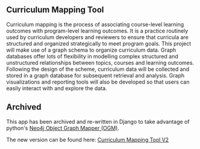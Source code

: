 ## Curriculum Mapping Tool

Curriculum mapping is the process of associating course-level learning outcomes with program-level learning outcomes. It is a practice routinely used by curriculum developers and reviewers to ensure that curricula are structured and organized strategically to meet program goals. This project will make use of a graph schema to organize curriculum data. Graph databases offer lots of flexibility in modelling complex structured and unstructured relationships between topics, courses and learning outcomes. Following the design of the scheme, curriculum data will be collected and stored in a graph database for subsequent retrieval and analysis. Graph visualizations and reporting tools will also be developed so that users can easily interact with and explore the data. 

## Archived

This app has been archived and re-written in Django to take advantage of python's [Neo4j Object Graph Mapper (OGM)](https://neomodel.readthedocs.io/en/latest/index.html#).

The new version can be found here: [Curriculum Mapping Tool V2](https://github.com/CalElAn/curriculum-mapping-tool-v2)

